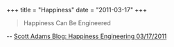 +++
title = "Happiness"
date = "2011-03-17"
+++

> Happiness Can Be Engineered

-- [Scott Adams Blog: Happiness Engineering 03/17/2011](http://dilbert.com/blog/entry/happiness_engineering/)

